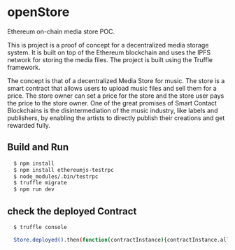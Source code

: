 # openStore

Ethereum on-chain media store POC.

This is project is a proof of concept for a decentralized media storage system. It is built on top of the Ethereum blockchain and uses the IPFS network for storing the media files. The project is built using the Truffle framework.

The concept is that of a decentralized Media Store for music. The store is a smart contract that allows users to upload music files and sell them for a price. The store owner can set a price for the store and the store user pays the price to the store owner. One of the great promises of Smart Contact Blockchains is the disintermediation of the music industry, like labels and publishers, by enabling the artists to directly publish their creations and get rewarded fully.

## Build and Run

``` Bash
  $ npm install
  $ npm install ethereumjs-testrpc
  $ node_modules/.bin/testrpc
  $ truffle migrate
  $ npm run dev
```

## check the deployed Contract

``` Bash
  $ truffle console

  Store.deployed().then(function(contractInstance){contractInstance.allCreators.call().then(function(v){console.log(v)})})
```